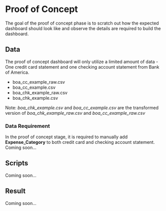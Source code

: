 # Proof of Concept
The goal of the proof of concept phase is to scratch out how the expected dashboard should look like and observe the details are required to build the dashboard. 

## Data
The proof of concept dashboard will only utilize a limited amount of data - One credit card statement and one checking account statement from Bank of America.
<ul>
	<li>boa_cc_example_raw.csv</li>
	<li>boa_cc_example.csv</li>
	<li>boa_chk_example_raw.csv</li>
	<li>boa_chk_example.csv</li>
</ul>

Note: <i>boa_chk_example.csv</i> and <i>boa_cc_example.csv</i> are the transformed version of <i>boa_chk_example_raw.csv</i> and <i>boa_cc_example_raw.csv</i>

### Data Requirement
In the proof of concept stage, it is required to manually add <b>Expense_Category</b> to both credit card and checking account statement. Coming soon...

## Scripts
Coming soon...

## Result
Coming soon...